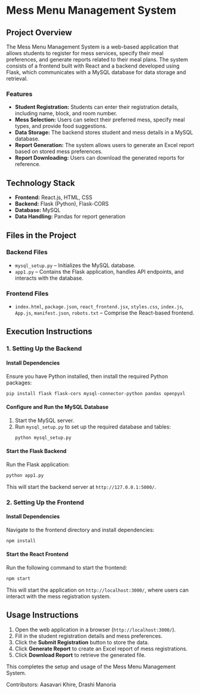 # Mess Menu Management System

## Project Overview
The Mess Menu Management System is a web-based application that allows students to register for mess services, specify their meal preferences, and generate reports related to their meal plans. The system consists of a frontend built with React and a backend developed using Flask, which communicates with a MySQL database for data storage and retrieval.

### Features
- **Student Registration:** Students can enter their registration details, including name, block, and room number.
- **Mess Selection:** Users can select their preferred mess, specify meal types, and provide food suggestions.
- **Data Storage:** The backend stores student and mess details in a MySQL database.
- **Report Generation:** The system allows users to generate an Excel report based on stored mess preferences.
- **Report Downloading:** Users can download the generated reports for reference.

## Technology Stack
- **Frontend:** React.js, HTML, CSS
- **Backend:** Flask (Python), Flask-CORS
- **Database:** MySQL
- **Data Handling:** Pandas for report generation

## Files in the Project
### Backend Files
- `mysql_setup.py` – Initializes the MySQL database.
- `app1.py` – Contains the Flask application, handles API endpoints, and interacts with the database.

### Frontend Files
- `index.html`, `package.json`, `react_frontend.jsx`, `styles.css`, `index.js`, `App.js`, `manifest.json`, `robots.txt` – Comprise the React-based frontend.

## Execution Instructions
### 1. Setting Up the Backend
#### Install Dependencies
Ensure you have Python installed, then install the required Python packages:
```bash
pip install flask flask-cors mysql-connector-python pandas openpyxl
```

#### Configure and Run the MySQL Database
1. Start the MySQL server.
2. Run `mysql_setup.py` to set up the required database and tables:
   ```bash
   python mysql_setup.py
   ```

#### Start the Flask Backend
Run the Flask application:
```bash
python app1.py
```
This will start the backend server at `http://127.0.0.1:5000/`.

### 2. Setting Up the Frontend
#### Install Dependencies
Navigate to the frontend directory and install dependencies:
```bash
npm install
```

#### Start the React Frontend
Run the following command to start the frontend:
```bash
npm start
```
This will start the application on `http://localhost:3000/`, where users can interact with the mess registration system.

## Usage Instructions
1. Open the web application in a browser (`http://localhost:3000/`).
2. Fill in the student registration details and mess preferences.
3. Click the **Submit Registration** button to store the data.
4. Click **Generate Report** to create an Excel report of mess registrations.
5. Click **Download Report** to retrieve the generated file.

This completes the setup and usage of the Mess Menu Management System.

Contributors:
Aasavari Khire, Drashi Manoria 

